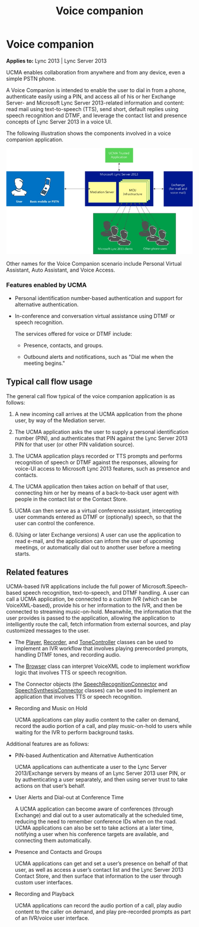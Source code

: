 ﻿---
title: Voice companion
TOCTitle: Voice companion
ms:assetid: 088fd5e6-bd3b-41d7-8675-07ba89833cea
ms:mtpsurl: https://msdn.microsoft.com/en-us/library/Dn465940(v=office.15)
ms:contentKeyID: 57102435
ms.date: 07/25/2014
mtps_version: v=office.15
---

# Voice companion


**Applies to:** Lync 2013 | Lync Server 2013
 

UCMA enables collaboration from anywhere and from any device, even a simple PSTN phone.

A Voice Companion is intended to enable the user to dial in from a phone, authenticate easily using a PIN, and access all of his or her Exchange Server- and Microsoft Lync Server 2013-related information and content: read mail using text-to-speech (TTS), send short, default replies using speech recognition and DTMF, and leverage the contact list and presence concepts of Lync Server 2013 in a voice UI.

The following illustration shows the components involved in a voice companion application.

![Personal virtual assistant details](images/Dn465940.UCMA-PVA2(Office.15).jpg "Personal virtual assistant details")

Other names for the Voice Companion scenario include Personal Virtual Assistant, Auto Assistant, and Voice Access.


### Features enabled by UCMA

  - Personal identification number-based authentication and support for alternative authentication.

  - In-conference and conversation virtual assistance using DTMF or speech recognition.
    
    The services offered for voice or DTMF include:
    
      - Presence, contacts, and groups.
    
      - Outbound alerts and notifications, such as "Dial me when the meeting begins."

## Typical call flow usage

The general call flow typical of the voice companion application is as follows:

1.  A new incoming call arrives at the UCMA application from the phone user, by way of the Mediation server.

2.  The UCMA application asks the user to supply a personal identification number (PIN), and authenticates that PIN against the Lync Server 2013 PIN for that user (or other PIN validation source).

3.  The UCMA application plays recorded or TTS prompts and performs recognition of speech or DTMF against the responses, allowing for voice-UI access to Microsoft Lync 2013 features, such as presence and contacts.

4.  The UCMA application then takes action on behalf of that user, connecting him or her by means of a back-to-back user agent with people in the contact list or the Contact Store.

5.  UCMA can then serve as a virtual conference assistant, intercepting user commands entered as DTMF or (optionally) speech, so that the user can control the conference.

6.  (Using or later Exchange versions) A user can use the application to read e-mail, and the application can inform the user of upcoming meetings, or automatically dial out to another user before a meeting starts.

## Related features

UCMA-based IVR applications include the full power of Microsoft.Speech-based speech recognition, text-to-speech, and DTMF handling. A user can call a UCMA application, be connected to a custom IVR (which can be VoiceXML-based), provide his or her information to the IVR, and then be connected to streaming music-on-hold. Meanwhile, the information that the user provides is passed to the application, allowing the application to intelligently route the call, fetch information from external sources, and play customized messages to the user.

  - The [Player](https://msdn.microsoft.com/en-us/library/hh349780\(v=office.15\)), [Recorder](https://msdn.microsoft.com/en-us/library/hh381624\(v=office.15\)), and [ToneController](https://msdn.microsoft.com/en-us/library/hh349643\(v=office.15\)) classes can be used to implement an IVR workflow that involves playing prerecorded prompts, handling DTMF tones, and recording audio.

  - The [Browser](https://msdn.microsoft.com/en-us/library/gg452712\(v=office.15\)) class can interpret VoiceXML code to implement workflow logic that involves TTS or speech recognition.

  - The Connector objects (the [SpeechRecognitionConnector](https://msdn.microsoft.com/en-us/library/hh383253\(v=office.15\)) and [SpeechSynthesisConnector](https://msdn.microsoft.com/en-us/library/hh349773\(v=office.15\)) classes) can be used to implement an application that involves TTS or speech recognition.

  - Recording and Music on Hold
    
    UCMA applications can play audio content to the caller on demand, record the audio portion of a call, and play music-on-hold to users while waiting for the IVR to perform background tasks.

Additional features are as follows:

  - PIN-based Authentication and Alternative Authentication
    
    UCMA applications can authenticate a user to the Lync Server 2013/Exchange servers by means of an Lync Server 2013 user PIN, or by authenticating a user separately, and then using server trust to take actions on that user’s behalf.

  - User Alerts and Dial-out at Conference Time
    
    A UCMA application can become aware of conferences (through Exchange) and dial out to a user automatically at the scheduled time, reducing the need to remember conference IDs when on the road. UCMA applications can also be set to take actions at a later time, notifying a user when his conference targets are available, and connecting them automatically.

  - Presence and Contacts and Groups
    
    UCMA applications can get and set a user’s presence on behalf of that user, as well as access a user’s contact list and the Lync Server 2013 Contact Store, and then surface that information to the user through custom user interfaces.

  - Recording and Playback
    
    UCMA applications can record the audio portion of a call, play audio content to the caller on demand, and play pre-recorded prompts as part of an IVR/voice user interface.

